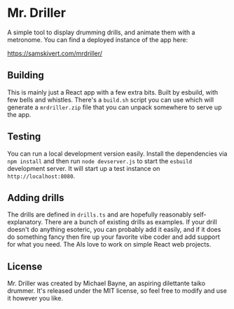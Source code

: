 # Mr. Driller

A simple tool to display drumming drills, and animate them with a metronome. You can find a
deployed instance of the app here:

https://samskivert.com/mrdriller/

## Building

This is mainly just a React app with a few extra bits. Built by esbuild, with few bells and
whistles. There's a `build.sh` script you can use which will generate a `mrdriller.zip` file that
you can unpack somewhere to serve up the app.

## Testing

You can run a local development version easily. Install the dependencies via `npm install` and then
run `node devserver.js` to start the `esbuild` development server. It will start up a test instance
on `http://localhost:8080`.

## Adding drills

The drills are defined in `drills.ts` and are hopefully reasonably self-explanatory. There are a
bunch of existing drills as examples. If your drill doesn't do anything esoteric, you can probably
add it easily, and if it does do something fancy then fire up your favorite vibe coder and add
support for what you need. The AIs love to work on simple React web projects.

## License

Mr. Driller was created by Michael Bayne, an aspiring dilettante taiko drummer. It's released under
the MIT license, so feel free to modify and use it however you like.
